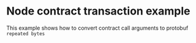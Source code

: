 # Node contract transaction example

This example shows how to convert contract call arguments to protobuf `repeated bytes`
